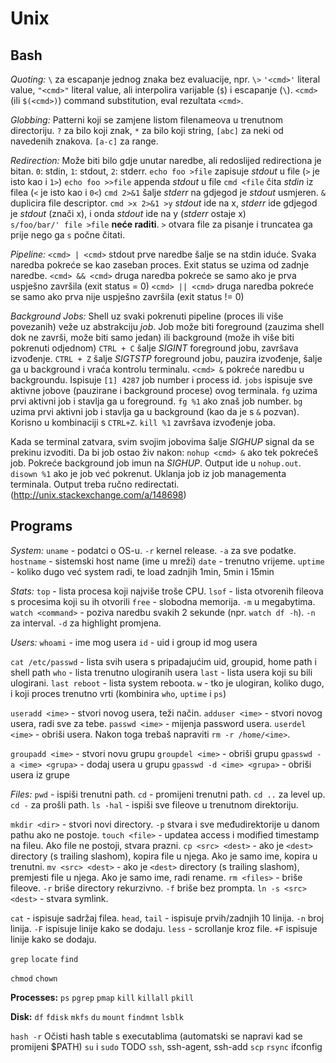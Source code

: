 # Unix

## Bash
*Quoting:*
  `\` za escapanje jednog znaka bez evaluacije, npr. `\>`
  `'<cmd>'` literal value,
  `"<cmd>"` literal value, ali interpolira varijable (`$`) i escapanje (`\`).
  ``<cmd>`` (ili `$(<cmd>)`) command substitution, eval rezultata `<cmd>`.

*Globbing:*
Patterni koji se zamjene listom filenameova u trenutnom directoriju.
  `?` za bilo koji znak,
  `*` za bilo koji string,
  `[abc]` za neki od navedenih znakova. `[a-c]` za range.

*Redirection:*
Može biti bilo gdje unutar naredbe, ali redoslijed redirectiona je bitan. `0`: stdin, `1`: stdout, `2`: stderr.
  `echo foo >file` zapisuje *stdout* u file (`>` je isto kao i `1>`)
  `echo foo >>file` appenda *stdout* u file
  `cmd <file` čita *stdin*  iz filea (`<` je isto kao i `0<`)
  `cmd 2>&1` šalje *stderr* na gdjegod je *stdout* usmjeren. `&` duplicira file descriptor.
  `cmd >x 2>&1 >y` *stdout* ide na x, *stderr* ide gdjegod je *stdout* (znači x), i onda *stdout* ide na y (*stderr* ostaje x)  
  `s/foo/bar/' file >file` **neće raditi**. `>` otvara file za pisanje i truncatea ga prije nego ga `s` počne čitati.

*Pipeline:*
  `<cmd> | <cmd>` stdout prve naredbe šalje se na stdin iduće. Svaka naredba pokreće se kao zaseban proces. Exit status se uzima od zadnje naredbe.
  `<cmd> && <cmd>` druga naredba pokreće se samo ako je prva uspješno završila (exit status = 0)
  `<cmd> || <cmd>` druga naredba pokreće se samo ako prva nije uspješno završila (exit status != 0)

*Background Jobs:*
Shell uz svaki pokrenuti pipeline (proces ili više povezanih) veže uz abstrakciju *job*. Job može biti foreground (zauzima shell dok ne završi, može biti samo jedan) ili background (može ih više biti pokrenuti odjednom)
  `CTRL + C` šalje *SIGINT* foreground jobu, završava izvođenje.
  `CTRL + Z` šalje *SIGTSTP* foreground jobu, pauzira izvođenje, šalje ga u background i vraća kontrolu terminalu.
  `<cmd> &` pokreće naredbu u backgroundu. Ispisuje `[1] 4287` job number i process id.
  `jobs` ispisuje sve aktivne jobove (pauzirane i background procese) ovog terminala.
  `fg` uzima prvi aktivni job i stavlja ga u foreground. `fg %1` ako znaš job number.
  `bg` uzima prvi aktivni job i stavlja ga u background (kao da je s `&` pozvan). Korisno u kombinaciji s `CTRL+Z`.
  `kill %1` završava izvođenje joba.

Kada se terminal zatvara, svim svojim jobovima šalje *SIGHUP* signal da se prekinu izvoditi. Da bi job ostao živ nakon:
  `nohup <cmd> &` ako tek pokrećeš job. Pokreće background job imun na *SIGHUP*. Output ide u `nohup.out`.
  `disown %1` ako je job već pokrenut. Uklanja job iz job managementa terminala. Output treba ručno redirectati.
(http://unix.stackexchange.com/a/148698)


## Programs

*System:*
`uname` - podatci o OS-u. `-r` kernel release. `-a` za sve podatke.
`hostname` - sistemski host name (ime u mreži)
`date` - trenutno vrijeme.
`uptime` - koliko dugo već system radi, te load zadnjih 1min, 5min i 15min

*Stats:*
`top` - lista procesa koji najviše troše CPU.
`lsof` - lista otvorenih fileova s procesima koji su ih otvorili
`free` - slobodna memorija. `-m` u megabytima.
`watch <command>` - poziva naredbu svakih 2 sekunde (npr. `watch df -h`). `-n` za interval. `-d` za highlight promjena.

*Users:*
`whoami` - ime mog usera
`id` - uid i group id mog usera

`cat /etc/passwd` - lista svih usera s pripadajućim uid, groupid, home path i shell path
`who` - lista trenutno ulogiranih usera
`last` - lista usera koji su bili ulogirani. `last reboot` - lista system reboota.
`w` - tko je ulogiran, koliko dugo, i koji proces trenutno vrti (kombinira `who`, `uptime` i `ps`)

`useradd <ime>` - stvori novog usera, teži način.
`adduser <ime>` - stvori novog usera, radi sve za tebe.
`passwd <ime>` - mijenja password usera.
`userdel <ime>` - obriši usera. Nakon toga trebaš napraviti `rm -r /home/<ime>`.

`groupadd <ime>` - stvori novu grupu
`groupdel <ime>` - obriši grupu
`gpasswd -a <ime> <grupa>` - dodaj usera u grupu
`gpasswd -d <ime> <grupa>` - obriši usera iz grupe

*Files:*
`pwd` - ispiši trenutni path.
`cd` - promijeni trenutni path. `cd ..` za level up. `cd -` za prošli path.
`ls -hal` - ispiši sve fileove u trenutnom direktoriju.

`mkdir <dir>` - stvori novi directory. `-p` stvara i sve međudirektorije u danom pathu ako ne postoje.
`touch <file>` - updatea access i modified timestamp na fileu. Ako file ne postoji, stvara prazni.
`cp <src> <dest>` - ako je `<dest>` directory (s trailing slashom), kopira file u njega. Ako je samo ime, kopira u trenutni.
`mv <src> <dest>` - ako je `<dest>` directory (s trailing slashom), premjesti file u njega. Ako je samo ime, radi rename.
`rm <files>` - briše fileove. `-r` briše directory rekurzivno. `-f` briše bez prompta.
`ln -s <src> <dest>` - stvara symlink.

`cat` - ispisuje sadržaj filea.
`head`, `tail` - ispisuje prvih/zadnjih 10 linija. `-n` broj linija. `-F` ispisuje linije kako se dodaju.
`less` - scrollanje kroz file. `+F` ispisuje linije kako se dodaju.

`grep`
`locate`
`find`

`chmod`
`chown`



**Processes:**
`ps`
`pgrep`
`pmap`
`kill`
`killall`
`pkill`

**Disk:**
`df`
`fdisk`
`mkfs`
`du`
`mount`
`findmnt`
`lsblk`


`hash -r` Očisti hash table s executablima (automatski se napravi kad se promijeni $PATH)
`su` i `sudo` TODO
`ssh`, ssh-agent, ssh-add
`scp`
`rsync`
ifconfig
